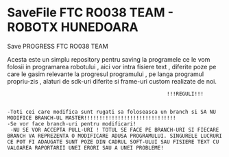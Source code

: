 # SaveFile FTC RO038 TEAM - ROBOTX HUNEDOARA
Save PROGRESS FTC RO038 TEAM 

Acesta este un simplu repository pentru saving la programele ce le vom folosii in programarea robotului , aici vor intra fisiere text , diferite poze pe care le gasim relevante la progresul programului , pe langa programul propriu-zis , alaturi de sdk-uri diferite si frame-uri custom realizate de noi.

                                                         
                                                        !!!REGULI!!!
                                                          
                                                        
    -Toti cei care modifica sunt rugati sa foloseasca un branch si SA NU MODIFICE BRANCH-UL MASTER!!!!!!!!!!!!!!!!!!!!!!!!!!!!!!
    -Se vor face branch-uri pentru modificari!  
     -NU SE VOR ACCEPTA PULL-URI ! TOTUL SE FACE PE BRANCH-URI SI FIECARE BRANCH VA REPREZENTA O MODIFICARE ADUSA PROGRAMULUI. SINGURELE LUCRURI CE POT FI ADAUGATE SUNT POZE DIN CADRUL SOFT-ULUI SAU FISIERE TEXT CU VALOAREA RAPORTARII UNEI ERORI SAU A UNEI PROBLEME!
